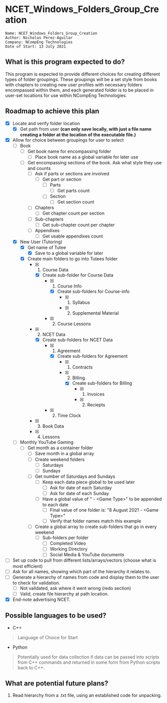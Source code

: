 # NCET_Windows_Folders_Group_Creation
	Name: NCET_Windows_Folders_Group_Creation
	Author: Nicholas Perez-Aguilar
	Company: NCompEng Technologies
	Date of Start: 13 July 2021

## What is this program expected to do?
This program is expected to provide different choices for creating different types of folder groupings. These groupings will be a set style from books with chapters to creating new user profiles with necessary folders encompassed within them, and each generated folder is to be placed in user-set locations for use within NCompEng Technologies.

## Roadmap to achieve this plan
- [X] Locate and verify folder location
  - [X] Get path from user __(can only save locally, with just a file name creating a folder at the location of the executable file.)__
- [X] Allow for choice between groupings for user to select
  - [ ] Book
    - [ ] Get book name for encompassing folder
      - [ ] Place book name as a global variable for later use
    - [ ] Get encompassing sections of the book. Ask what style they use and counts
      - [ ] Ask if parts or sections are involved
        - [ ] Get part or section
          - [ ] Parts
            - [ ] Get parts count
          - [ ] Section
            - [ ] Get section count
      - [ ] Chapters
        - [ ] Get chapter count per section
      - [ ] Sub-chapters
        - [ ] Get sub-chapter count per chapter
      - [ ] Appendixes
        - [ ] Get usable appendixes count
  - [X] New User (Tutoring)
    - [X] Get name of Tutee
      - [X] Save to a global variable for later
    - [X] Create main folders to go into Tutees folder
      - [X] 1) Course Data
        - [X] Create sub-folder for Course Data
          - [X] 1) Course Info
            - [X] Create sub-folders for Course-info
              - [X] 1) Syllabus
              - [X] 2) Supplemental Material
          - [X] 2) Course Lessons
      - [X] 2) NCET Data
        - [X] Create sub-folders for NCET Data
          - [X] 1) Agreement
            - [X] Create sub-folders for Agreement
              - [X] 1) Contracts
              - [X] 2) Billing
                - [X] Create sub-folders for Billing
                  - [X] 1) Invoices
                  - [X] 2) Reciepts
          - [X] 2) Time Clock
      - [X] 3) Book Data
      - [X] 4) Lessons
  - [ ] Monthly YouTube Gaming
    - [ ] Get month as a container folder
      - [ ] Save month in a global array
      - [ ] Create weekend folders
        - [ ] Saturdays
        - [ ] Sundays
      - [ ] Get number of Saturdays and Sundays
        - [ ] Keep each data piece global to be used later
          - [ ] Ask for date of each Saturday
          - [ ] Ask for date of each Sunday
        - [ ] Have a global value of " - \<Game Type>" to be appended to each date
          - [ ] Final value of one folder is: "8 August 2021 - \<Game Type>"
          - [ ] Verify that folder names match this example
      - [ ] Create a global array to create sub-folders that go in every weekend
        - [ ] Sub-folders per folder
          - [ ] Completed Video
          - [ ] Working Directory
          - [ ] Social Media & YouTube documents
- [ ] Set up code to pull from different lists/arrays/vectors (choose what is most efficient)
- [ ] Ask for all names, showing which part of the hierarchy it relates to.
- [ ] Generate a hierarchy of names from code and display them to the user to check for validation.
  - [ ] Not validated, ask where it went wrong (redo section)
  - [ ] Valid, create file hierarchy at path location.
- [X] End-note advertising NCET.

## Possible languages to be used?
- C++
> Language of Choice for Start
- Python
> Potentially used for data collection if data can be passed into scripts from C++ commands and returned in some form from Python scripts back to C++.

## What are potential future plans?
1. Read hierarchy from a .txt file, using an established code for unpacking.